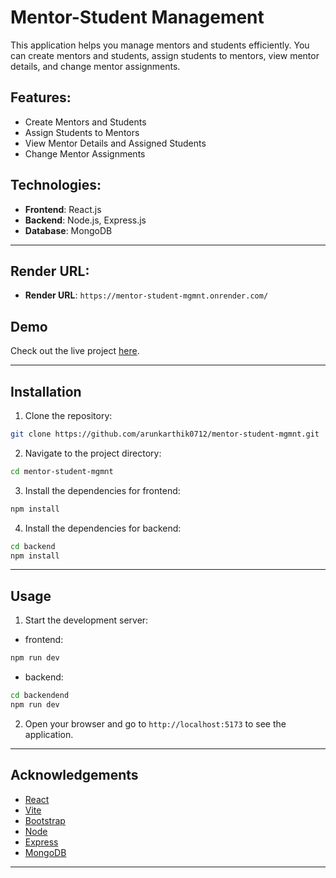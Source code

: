 # Mentor-Student Management

This application helps you manage mentors and students efficiently. You can create mentors and students, assign students to mentors, view mentor details, and change mentor assignments.

## Features:

- Create Mentors and Students
- Assign Students to Mentors
- View Mentor Details and Assigned Students
- Change Mentor Assignments

## Technologies:

- **Frontend**: React.js
- **Backend**: Node.js, Express.js
- **Database**: MongoDB

---

## Render URL:

- **Render URL**: `https://mentor-student-mgmnt.onrender.com/`

## Demo

Check out the live project [here](https://arunkarthik0710-mentor-student-mgmnt.netlify.app/).

---

## Installation

1. Clone the repository:

```bash
git clone https://github.com/arunkarthik0712/mentor-student-mgmnt.git
```

2. Navigate to the project directory:

```bash
cd mentor-student-mgmnt
```

3. Install the dependencies for frontend:

```bash
npm install
```

4. Install the dependencies for backend:

```bash
cd backend
npm install
```

---

## Usage

1. Start the development server:

- frontend:

```bash
npm run dev
```

- backend:

```bash
cd backendend
npm run dev
```

2. Open your browser and go to `http://localhost:5173` to see the application.

---

## Acknowledgements

- [React](https://reactjs.org/)
- [Vite](https://vitejs.dev)
- [Bootstrap](https://getbootstrap.com/)
- [Node](https://nodejs.org/en)
- [Express](https://expressjs.com/)
- [MongoDB](https://www.mongodb.com/products/platform/atlas-database)

---

